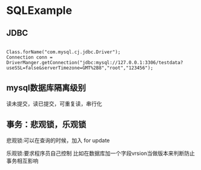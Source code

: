 # SQLExample
## JDBC

<pre><code>
Class.forName("com.mysql.cj.jdbc.Driver");
Connection conn = DriverManger.getConnection("jdbc:mysql://127.0.0.1:3306/testdata?useSSL=false&serverTimezone=GMT%2B8","root","123456");
</code></pre>

## mysql数据库隔离级别
读未提交，读已提交，可重复读，串行化

## 事务：悲观锁，乐观锁

悲观锁:可以在查询的时候，加入 for update

乐观锁:要求程序员自己控制
比如在数据库加一个字段vrsion当做版本来判断防止事务相互影响
